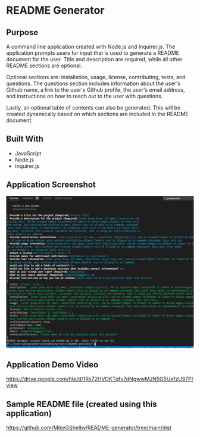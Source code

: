 # README Generator

## Purpose
A command line application created with Node.js and Inquirer.js. The application prompts users for input that is used to generate a README document for the user. Title and description are required, while all other README sections are optional.

Optional sections are: installation, usage, license, contributing, tests, and questions. The questions section includes information about the user's Github name, a link to the user's Github profile, the user's email address, and instructions on how to reach out to the user with questions.

Lastly, an optional table of contents can also be generated. This will be created dynamically based on which sections are included in the README document.

## Built With
* JavaScript
* Node.js
* Inquirer.js

## Application Screenshot
![README Generator Screenshot](https://github.com/mikegshelby/readme-generator/raw/main/assets/images/README-generator-screenshot.jpg "Application Screenshot")

## Application Demo Video
https://drive.google.com/file/d/1Rx72HVOKTqfv7dNgwwMJN5G5UefzU97P/view

## Sample README file (created using this application)
https://github.com/MikeGShelby/README-generator/tree/main/dist




